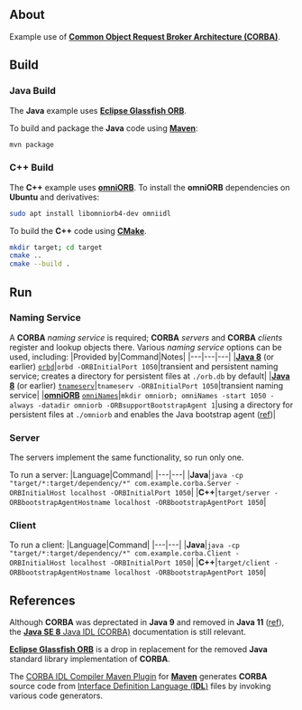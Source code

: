 ## About

Example use of [**Common Object Request Broker Architecture (CORBA)**](https://www.corba.org/).

## Build

### **Java** Build

The **Java** example uses [**Eclipse Glassfish ORB**](https://projects.eclipse.org/projects/ee4j.orb).

To build and package the **Java** code using [**Maven**](https://maven.apache.org/):
```bash
mvn package
```

### **C++** Build

The **C++** example uses [**omniORB**](https://www.omniorb-support.com/).
To install the **omniORB** dependencies on **Ubuntu** and derivatives:
```bash
sudo apt install libomniorb4-dev omniidl
```

To build the **C++** code using [**CMake**](https://cmake.org/).
```bash
mkdir target; cd target
cmake ..
cmake --build .
```

## Run

### Naming Service

A **CORBA** *naming service* is required; **CORBA** *servers* and **CORBA** *clients* register and lookup objects there.
Various *naming service* options can be used, including:
|Provided by|Command|Notes|
|---|---|---|
|[**Java 8**](https://docs.oracle.com/javase/8/docs/technotes/guides/idl/index.html) (or earlier) [`orbd`](https://docs.oracle.com/javase/8/docs/technotes/tools/unix/orbd.html)|`orbd -ORBInitialPort 1050`|transient and persistent naming service; creates a directory for persistent files at `./orb.db` by default|
|[**Java 8**](https://docs.oracle.com/javase/8/docs/technotes/guides/idl/index.html) (or earlier) [`tnameserv`](https://docs.oracle.com/javase/8/docs/technotes/tools/unix/tnameserv.html)|`tnameserv -ORBInitialPort 1050`|transient naming service|
|[**omniORB**](https://www.omniorb-support.com/) [`omniNames`](https://www.omniorb-support.com/omni43/omniNames.html)|`mkdir omniorb; omniNames -start 1050 -always -datadir omniorb -ORBsupportBootstrapAgent 1`|using a directory for persistent files at `./omniorb` and enables the Java bootstrap agent ([ref](https://omniorb.sourceforge.io/omni42/omniORB/omniORB004.html))|

### Server

The servers implement the same functionality, so run only one.

To run a server:
|Language|Command|
|---|---|
|**Java**|`java -cp "target/*:target/dependency/*" com.example.corba.Server -ORBInitialHost localhost -ORBInitialPort 1050`|
|**C++**|`target/server -ORBbootstrapAgentHostname localhost -ORBbootstrapAgentPort 1050`|

### Client

To run a client:
|Language|Command|
|---|---|
|**Java**|`java -cp "target/*:target/dependency/*" com.example.corba.Client -ORBInitialHost localhost -ORBInitialPort 1050`|
|**C++**|`target/client -ORBbootstrapAgentHostname localhost -ORBbootstrapAgentPort 1050`|

## References

Although **CORBA** was deprectated in **Java 9** and removed in **Java 11** ([ref](https://openjdk.org/jeps/320)), the [**Java SE 8** Java IDL (CORBA)](https://docs.oracle.com/javase/8/docs/technotes/guides/idl/index.html) documentation is still relevant.

[**Eclipse Glassfish ORB**](https://projects.eclipse.org/projects/ee4j.orb) is a drop in replacement for the removed **Java** standard library implementation of **CORBA**.

The [CORBA IDL Compiler Maven Plugin](https://www.mojohaus.org/idlj-maven-plugin/) for [**Maven**](https://maven.apache.org/) generates **CORBA** source code from [Interface Definition Language (**IDL**)](https://www.omg.org/spec/IDL/) files by invoking various code generators.
